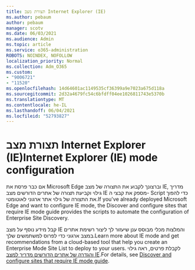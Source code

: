 ```yaml
---
title: תצורת מצב Internet Explorer (IE)
ms.author: pebaum
author: pebaum
manager: scotv
ms.date: 06/03/2021
ms.audience: Admin
ms.topic: article
ms.service: o365-administration
ROBOTS: NOINDEX, NOFOLLOW
localization_priority: Normal
ms.collection: Adm_O365
ms.custom:
- "9006721"
- "11520"
ms.openlocfilehash: 14d64601ac1149535cf36399a9e7023a675d118a
ms.sourcegitcommit: 2d32a4679fc54c6bfdff04ee1026811743e5370b
ms.translationtype: MT
ms.contentlocale: he-IL
ms.lasthandoff: 06/04/2021
ms.locfileid: "52793827"
---
```

# <a name="internet-explorer-ie-mode-configuration"></a><span data-ttu-id="00731-102">תצורת מצב Internet Explorer (IE)</span><span class="sxs-lookup"><span data-stu-id="00731-102">Internet Explorer (IE) mode configuration</span></span>

<span data-ttu-id="00731-103">אם כבר פרסת את Microsoft Edge וברצונך לקבוע את התצורה של מצב IE, מדריך גילוי וקביעת תצורה של אתרים הדורשים מצב IE מספק את קבצי ה- Script כדי להפוך את התצורה של גילוי אתר ארגוני לאוטומטי.</span><span class="sxs-lookup"><span data-stu-id="00731-103">If you've already deployed ‎Microsoft Edge‎ and want to configure IE mode, the Discover and configure sites that require IE mode guide provides the scripts to automate the configuration of Enterprise Site Discovery.</span></span> 

<span data-ttu-id="00731-104">קבל מידע נוסף על מצב IE והמלצות מכלי מבוסס ענן שיעזור לך ליצור רשימת אתרים במצב ארגוני כדי לפרוס למשתמשים שלך.</span><span class="sxs-lookup"><span data-stu-id="00731-104">Learn more about IE mode and get recommendations from a cloud-based tool that help you create an Enterprise Mode Site List to deploy to your users.</span></span> <span data-ttu-id="00731-105">לקבלת פרטים, ראה גילוי [והגדרה של אתרים הדורשים מדריך למצב IE](https://admin.microsoft.com/AdminPortal/Home?#/modernonboarding/configureiemode).</span><span class="sxs-lookup"><span data-stu-id="00731-105">For details, see [Discover and configure sites that require IE mode guide](https://admin.microsoft.com/AdminPortal/Home?#/modernonboarding/configureiemode).</span></span>